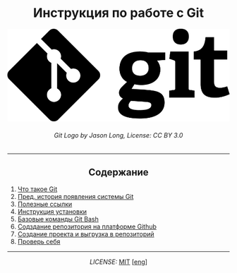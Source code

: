 # <center>**Инструкция по работе с Git**</center>

[![](./assets/Git-Logo-Black.png)](https://git-scm.com/images/logos/downloads/Git-Logo-Black.png)
###### <center>Git Logo by Jason Long, License: CC BY 3.0</center>

---

## <center>Содержание</center>
1. [Что такое Git](./whatisgit.md)
2. [Пред. история появления системы Git](./histori_git.md)
3. [Полезные ссылки](./hellinks.md)
4. [Инструкция установки](./instaling_git.md) 
5. [Базовые команды Git Bash](./basic_command.md)
6. [Содздание репозитория на платформе Github]()
7. [Создание проекта и выгрузка в репозиторий]()
8. [Проверь себя]()


---

*<p align = "center">LICENSE:* [MIT](./licenseRus.md) [[eng](/license.md)]</p>